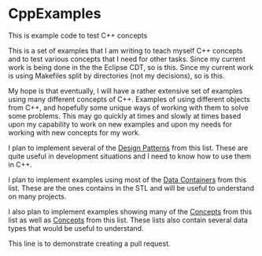 # CppExamples
This is example code to test C++ concepts

This is a set of examples that I am writing to teach myself C++ concepts and to test various concepts that I need for other tasks.  Since my current work is being done in the the Eclipse CDT, so is this.  Since my current work is using Makefiles split by directories (not my decisions), so is this.

My hope is that eventually, I will have a rather extensive set of examples using many different concepts of C++.  Examples of using different objects from C++, and hopefully some unique ways of working with them to solve some problems.  This may go quickly at times and slowly at times based upon my capability to work on new examples and upon my needs for working with new concepts for my work.

I plan to implement several of the [Design Patterns](https://en.wikibooks.org/wiki/C%2B%2B_Programming/Code/Design_Patterns) from this list.  These are quite useful in development situations and I need to know how to use them in C++.

I plan to implement examples using most of the [Data Containers](http://www.cplusplus.com/reference/stl/) from this list.  These are the ones contains in the STL and will be useful to understand on many projects.

I also plan to implement examples showing many of the [Concepts](http://www.tutorialspoint.com/cplusplus/index.htm) from this list as well as [Concepts](http://en.cppreference.com/w/cpp/concept) from this list.  These lists also contain several data types that would be useful to understand.

This line is to demonstrate creating a pull request.
